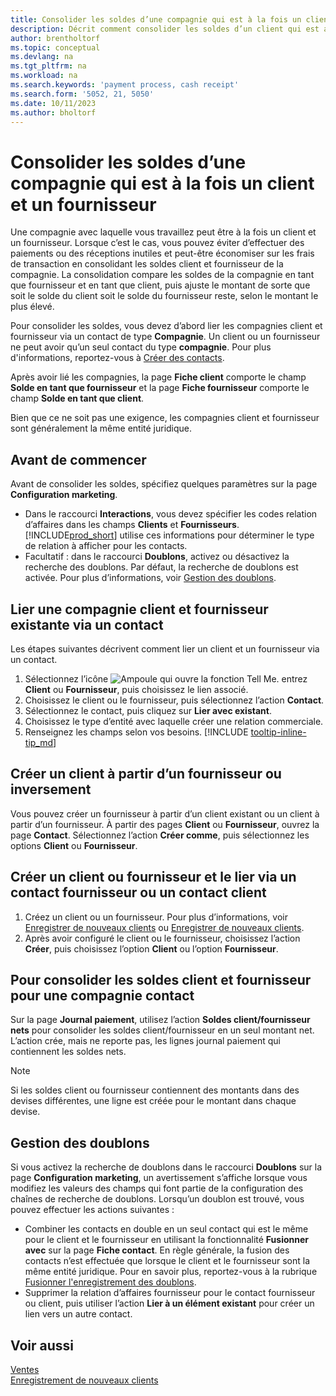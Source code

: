 ```yaml
---
title: Consolider les soldes d’une compagnie qui est à la fois un client et un fournisseur
description: Décrit comment consolider les soldes d’un client qui est aussi un fournisseur.
author: brentholtorf
ms.topic: conceptual
ms.devlang: na
ms.tgt_pltfrm: na
ms.workload: na
ms.search.keywords: 'payment process, cash receipt'
ms.search.form: '5052, 21, 5050'
ms.date: 10/11/2023
ms.author: bholtorf
---
```

# Consolider les soldes d’une compagnie qui est à la fois un client et un fournisseur
Une compagnie avec laquelle vous travaillez peut être à la fois un client et un fournisseur. Lorsque c’est le cas, vous pouvez éviter d’effectuer des paiements ou des réceptions inutiles et peut-être économiser sur les frais de transaction en consolidant les soldes client et fournisseur de la compagnie. La consolidation compare les soldes de la compagnie en tant que fournisseur et en tant que client, puis ajuste le montant de sorte que soit le solde du client soit le solde du fournisseur reste, selon le montant le plus élevé. 

Pour consolider les soldes, vous devez d’abord lier les compagnies client et fournisseur via un contact de type **Compagnie**. Un client ou un fournisseur ne peut avoir qu’un seul contact du type **compagnie**. Pour plus d'informations, reportez-vous à [Créer des contacts](marketing-create-contact-companies.md).

Après avoir lié les compagnies, la page **Fiche client** comporte le champ **Solde en tant que fournisseur** et la page **Fiche fournisseur** comporte le champ **Solde en tant que client**.

Bien que ce ne soit pas une exigence, les compagnies client et fournisseur sont généralement la même entité juridique. 

## Avant de commencer
Avant de consolider les soldes, spécifiez quelques paramètres sur la page **Configuration marketing**. 

* Dans le raccourci **Interactions**, vous devez spécifier les codes relation d’affaires dans les champs **Clients** et **Fournisseurs**. [!INCLUDE[prod_short](includes/prod_short.md)] utilise ces informations pour déterminer le type de relation à afficher pour les contacts. 
* Facultatif : dans le raccourci **Doublons**, activez ou désactivez la recherche des doublons. Par défaut, la recherche de doublons est activée. Pour plus d’informations, voir [Gestion des doublons](#handling-duplicates). 

## Lier une compagnie client et fournisseur existante via un contact
Les étapes suivantes décrivent comment lier un client et un fournisseur via un contact.

1. Sélectionnez l’icône ![Ampoule qui ouvre la fonction Tell Me.](media/ui-search/search_small.png "Dites-moi ce que vous voulez faire") entrez **Client** ou **Fournisseur**, puis choisissez le lien associé.
2. Choisissez le client ou le fournisseur, puis sélectionnez l’action **Contact**.   
3. Sélectionnez le contact, puis cliquez sur **Lier avec existant**.
4. Choisissez le type d’entité avec laquelle créer une relation commerciale.
5. Renseignez les champs selon vos besoins. [!INCLUDE [tooltip-inline-tip_md](includes/tooltip-inline-tip_md.md)]

## Créer un client à partir d’un fournisseur ou inversement
Vous pouvez créer un fournisseur à partir d’un client existant ou un client à partir d’un fournisseur. À partir des pages **Client** ou **Fournisseur**, ouvrez la page **Contact**. Sélectionnez l’action **Créer comme**, puis sélectionnez les options **Client** ou **Fournisseur**. 

## Créer un client ou fournisseur et le lier via un contact fournisseur ou un contact client
1. Créez un client ou un fournisseur. Pour plus d’informations, voir [Enregistrer de nouveaux clients](sales-how-register-new-customers.md) ou [Enregistrer de nouveaux clients](sales-how-register-new-customers.md).
2. Après avoir configuré le client ou le fournisseur, choisissez l’action **Créer**, puis choisissez l’option **Client** ou l’option **Fournisseur**. 

## Pour consolider les soldes client et fournisseur pour une compagnie contact
Sur la page **Journal paiement**, utilisez l’action **Soldes client/fournisseur nets** pour consolider les soldes client/fournisseur en un seul montant net. L’action crée, mais ne reporte pas, les lignes journal paiement qui contiennent les soldes nets.

> [!NOTE]
> Si les soldes client ou fournisseur contiennent des montants dans des devises différentes, une ligne est créée pour le montant dans chaque devise.

## Gestion des doublons
Si vous activez la recherche de doublons dans le raccourci **Doublons** sur la page **Configuration marketing**, un avertissement s’affiche lorsque vous modifiez les valeurs des champs qui font partie de la configuration des chaînes de recherche de doublons. Lorsqu’un doublon est trouvé, vous pouvez effectuer les actions suivantes :

* Combiner les contacts en double en un seul contact qui est le même pour le client et le fournisseur en utilisant la fonctionnalité **Fusionner avec** sur la page **Fiche contact**. En règle générale, la fusion des contacts n’est effectuée que lorsque le client et le fournisseur sont la même entité juridique. Pour en savoir plus, reportez-vous à la rubrique [Fusionner l'enregistrement des doublons](sales-how-merge-duplicate-records.md). 
* Supprimer la relation d’affaires fournisseur pour le contact fournisseur ou client, puis utiliser l’action **Lier à un élément existant** pour créer un lien vers un autre contact.    

## Voir aussi
[Ventes](sales-manage-sales.md)  
[Enregistrement de nouveaux clients](sales-how-register-new-customers.md)  
